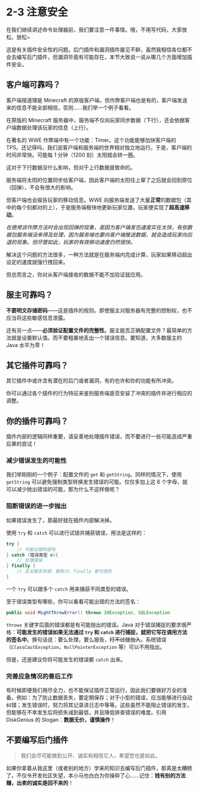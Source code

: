# 2-3 注意安全

在我们继续讲述命令处理器前，我们要注意一件事情。哦，不用写代码，大家放松，放松~

这是有关插件安全性的问题。后门插件和漏洞插件屡见不鲜，虽然我相信各位都不会去编写后门插件，但漏洞毕竟有可能存在，本节大致说一说从哪几个方面增加插件安全。

## 客户端可靠吗？

客户端按道理是 Minecraft 的原版客户端，但作弊客户端也是有的，客户端发送来的信息不能全部相信，否则……我们举一个例子看看。

在原版的 Minecraft 服务器中，服务端不仅向玩家同步数据（下行），还会依据客户端数据处理该玩家的信息（上行）。

在著名的 WWE 作弊端中有一个功能：Timer。这个功能能够加快客户端的 TPS。还记得吗，我们说客户端和服务端的世界相对独立地运行。于是，客户端的时间非常快。可能每 1 分钟（1200 刻）太阳就会转一圈。

这对于下行数据没什么影响，但对于上行数据是致命的。

服务端将太阳的位置同步给客户端，因此客户端的太阳往上窜了之后就会回到原位（回弹），不会有很大的影响。

但客户端也会报告玩家的移动信息。WWE 向服务端发送了大量**正常**的数据包（其中的每个刻都对的上），于是服务端极快地更新玩家位置，玩家便实现了**超高速移动**。

*在使用该作弊方法时会出现回弹的现象，是因为客户端发包速度实在太快，有些数据包服务端没来得及处理，因为服务端也要向客户端推送数据，就会造成玩家向后退的现象。但尽管如此，玩家的有效移动速度仍然很快。*

解决这个问题的方法很多，一种方法就是在服务端内完成计算，玩家如果移动超出设定的速度就强行拽回来。

但总而言之，你对从客户端接收的数据不能不加验证就应用。

## 服主可靠吗？

**不要明文存储密码**——这是插件的规则。即使服主对服务器有完整的控制权，也不应当将这些敏感信息泄露。

还有另一点——**必须验证配置文件的完整性**。服主能否正确配置文件？最简单的方法就是设置默认值。而不要粗暴地丢出一个错误信息。要知道，大多数服主的 Java 水平为零！

## 其它插件可靠吗？

其它插件中或许含有潜在的后门或者漏洞，有的也许和你的功能有所冲突。

你可以通过各个插件的行为特征来鉴别服务端是否安装了冲突的插件并进行相应的调整。

## 你的插件可靠吗？

插件内部的逻辑同样重要，请妥善地处理插件错误，而不要进行一些可能造成严重后果的尝试！

### 减少错误发生的可能性

我们举刚刚的一个例子：配置文件的 `get` 和 `getString`。同样的情况下，使用 `getString` 可以避免强制类型转换发生错误的可能。仅仅多加上这 6 个字母，就可以减少抛出错误的可能，那为什么不这样做呢？

### 阻断错误的进一步抛出

如果错误发生了，那最好就在插件内部解决掉。

使用 `try` 和 `catch` 可以进行试错并捕获错误，用法是这样的：

```java
try {
    // 可能出错的语句
} catch (错误类型 e){
    // 处理错误
} finally {
    // 无论是否有错，都执行，finally 是可选的
}
```

一个 `try` 可以跟多个 `catch` 用来捕获不同类型的错误。

至于错误类型有哪些，你可以看看可能出错的方法的签名：

```java
public void MightThrowError() throws IOException, SQLException
```

`throws` 关键字后面的错误都是有可能抛出的错误。Java 对于错误捕捉的要求很严格：**可能发生的错误如果无法通过 `try` 和 `catch` 进行捕捉，就把它写在调用方法的签名中**。换句话说：要么处理，要么报告，~~打不过就加入~~。系统错误（`ClassCastException`、`NullPointerException` 等）可以不用指出。

但是，还是建议你将可能发生的错误都 `catch` 出来。

### 完善应急情况的善后工作

有时候即便我们用尽全力，也不能保证插件正常运行，因此我们要做好万全的准备。例如：为了防止数据丢失，要定期保存；对于小型的错误，应当能够进行自动纠错；发生错误时，努力将其记录进日志中等等。这些虽然不能阻止错误的发生，但能够在不幸发生后将损失减到最低，并且降低排查错误的难度。引用 DiskGenius 的 Slogan：**数据无价，谨慎操作**！

## 不要编写后门插件

> 我们会尽可能做到公开、诚实和相信它人，希望您也是如此。

如果你拿着从我这里（或者别的地方）学来的知识去编写后门插件，那真是太糟糕了。不仅令开发社区失望，本小马也白白为你操碎了心……记住：**钱有别的方法赚，出卖的诚实是回不来的**！